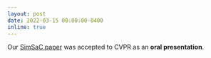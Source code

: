 ```yaml
---
layout: post
date: 2022-03-15 00:00:00-0400
inline: true
---
```


Our [SimSaC paper](https://openaccess.thecvf.com/content/CVPR2022/html/Park_Dual_Task_Learning_by_Leveraging_Both_Dense_Correspondence_and_Mis-Correspondence_CVPR_2022_paper.html) was accepted to CVPR as an **oral presentation**.
